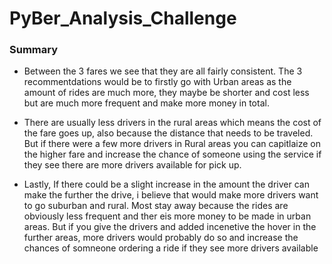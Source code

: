 # PyBer_Analysis_Challenge

### Summary

 * Between the 3 fares we see that they are all fairly consistent. The 3 recommentdations would be to firstly go with Urban areas as the amount of rides are  much more, they maybe be shorter and cost less but are much more frequent and make more money in total. 

 * There are usually less drivers in the rural areas which means the cost of the fare goes up, also because the distance that needs to be traveled. But if there were a few more drivers in Rural areas you can capitlaize on the higher fare and increase the chance of someone using the service if they see there are more drivers available for pick up.

 * Lastly, If there could be a slight increase in the amount the driver can make the further the drive, i believe that would make more drivers want to go suburban and rural. Most stay away because the rides are obviously less frequent and ther eis more money to be made in urban areas. But if you give the drivers and added incenetive the hover in the further areas, more drivers would probably do so and increase the chances of somneone ordering a ride if they see more drivers available 
